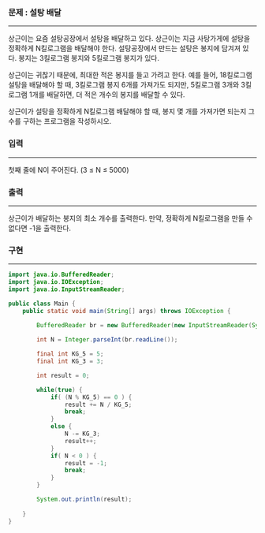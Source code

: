 ### 문제 : 설탕 배달

<hr >

상근이는 요즘 설탕공장에서 설탕을 배달하고 있다. 상근이는 지금 사탕가게에 설탕을 정확하게 N킬로그램을 배달해야 한다. 설탕공장에서 만드는 설탕은 봉지에 담겨져 있다. 봉지는 3킬로그램 봉지와 5킬로그램 봉지가 있다.

상근이는 귀찮기 때문에, 최대한 적은 봉지를 들고 가려고 한다. 예를 들어, 18킬로그램 설탕을 배달해야 할 때, 3킬로그램 봉지 6개를 가져가도 되지만, 5킬로그램 3개와 3킬로그램 1개를 배달하면, 더 적은 개수의 봉지를 배달할 수 있다.

상근이가 설탕을 정확하게 N킬로그램 배달해야 할 때, 봉지 몇 개를 가져가면 되는지 그 수를 구하는 프로그램을 작성하시오.

### 입력

<hr >

첫째 줄에 N이 주어진다. (3 ≤ N ≤ 5000)

### 출력

<hr >

상근이가 배달하는 봉지의 최소 개수를 출력한다. 만약, 정확하게 N킬로그램을 만들 수 없다면 -1을 출력한다.

### 구현

<hr >

~~~ Java
import java.io.BufferedReader;
import java.io.IOException;
import java.io.InputStreamReader;

public class Main {
    public static void main(String[] args) throws IOException {
        
        BufferedReader br = new BufferedReader(new InputStreamReader(System.in));

        int N = Integer.parseInt(br.readLine());

        final int KG_5 = 5;
        final int KG_3 = 3;

        int result = 0;

        while(true) {
            if( (N % KG_5) == 0 ) {
                result += N / KG_5;
                break;
            }
            else {
                N -= KG_3;
                result++;
            }
            if( N < 0 ) {
                result = -1;
                break;
            }
        }

        System.out.println(result);
        
    }
}
~~~
